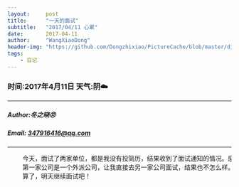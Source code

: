 ```yaml
---
layout:     post
title:      "一天的面试"
subtitle:   "2017/04/11 心累"
date:       2017-04-11
author:     "WangXiaoDong"
header-img: "https://github.com/Dongzhixiao/PictureCache/blob/master/diaryPic/20170411.jpg?raw=true"
tags:
    - 日记
---
```


### 时间:2017年4月11日 天气:阴:cloud:
-----
#####   Author:冬之晓:angry:
#####   Email: 347916416@qq.com
----------

<pre>
    今天，面试了两家单位，都是我没有投简历，结果收到了面试通知的情况。感觉真是很奇怪，但是我还是去了，反正也没有其他单位通知我去面试：
    第一家公司是一个外派公司，让我直接去另一家公司面试，结果也不怎么样。下午一家公司里面感觉比较小，所以我也不太想去。
    算了，明天继续面试吧！
</pre>

